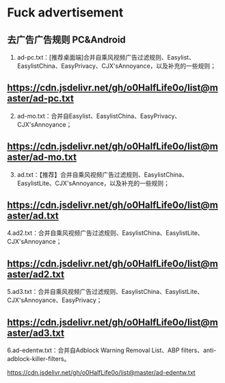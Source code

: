 # Fuck advertisement
去广告广告规则 PC&Android
---------------------------------------------------------------------------------------------------------------------------------
1. ad-pc.txt：[推荐桌面端]合并自乘风视频广告过滤规则、Easylist、EasylistChina、EasyPrivacy、CJX'sAnnoyance，以及补充的一些规则；

https://cdn.jsdelivr.net/gh/o0HalfLife0o/list@master/ad-pc.txt
---------------------------------------------------------------------------------------------------------------------------------
2. ad-mo.txt：合并自Easylist、EasylistChina、EasyPrivacy、CJX'sAnnoyance；

https://cdn.jsdelivr.net/gh/o0HalfLife0o/list@master/ad-mo.txt
---------------------------------------------------------------------------------------------------------------------------------
3. ad.txt：【推荐】合并自乘风视频广告过滤规则、EasylistChina、EasylistLite、CJX'sAnnoyance，以及补充的一些规则；

https://cdn.jsdelivr.net/gh/o0HalfLife0o/list@master/ad.txt
---------------------------------------------------------------------------------------------------------------------------------
4.ad2.txt：合并自乘风视频广告过滤规则、EasylistChina、EasylistLite、CJX'sAnnoyance；

https://cdn.jsdelivr.net/gh/o0HalfLife0o/list@master/ad2.txt
---------------------------------------------------------------------------------------------------------------------------------
5.ad3.txt：合并自乘风视频广告过滤规则、EasylistChina、EasylistLite、CJX'sAnnoyance、EasyPrivacy；

https://cdn.jsdelivr.net/gh/o0HalfLife0o/list@master/ad3.txt
---------------------------------------------------------------------------------------------------------------------------------
6.ad-edentw.txt：合并自Adblock Warning Removal List、ABP filters、anti-adblock-killer-filters。

https://cdn.jsdelivr.net/gh/o0HalfLife0o/list@master/ad-edentw.txt
